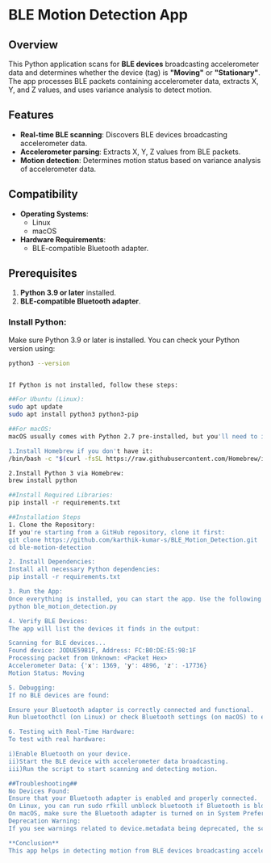 # **BLE Motion Detection App**

## **Overview**
This Python application scans for **BLE devices** broadcasting accelerometer data and determines whether the device (tag) is **"Moving"** or **"Stationary"**. The app processes BLE packets containing accelerometer data, extracts X, Y, and Z values, and uses variance analysis to detect motion.

## **Features**
- **Real-time BLE scanning**: Discovers BLE devices broadcasting accelerometer data.
- **Accelerometer parsing**: Extracts X, Y, Z values from BLE packets.
- **Motion detection**: Determines motion status based on variance analysis of accelerometer data.

## **Compatibility**
- **Operating Systems**: 
  - Linux
  - macOS 
- **Hardware Requirements**: 
  - BLE-compatible Bluetooth adapter.

## **Prerequisites**
1. **Python 3.9 or later** installed.
2. **BLE-compatible Bluetooth adapter**.

### **Install Python**:
Make sure Python 3.9 or later is installed. You can check your Python version using:
```bash
python3 --version


If Python is not installed, follow these steps:

##For Ubuntu (Linux):
sudo apt update
sudo apt install python3 python3-pip

##For macOS:
macOS usually comes with Python 2.7 pre-installed, but you'll need to install Python 3:

1.Install Homebrew if you don't have it:
/bin/bash -c "$(curl -fsSL https://raw.githubusercontent.com/Homebrew/install/HEAD/install.sh)"

2.Install Python 3 via Homebrew:
brew install python

##Install Required Libraries:
pip install -r requirements.txt

##Installation Steps
1. Clone the Repository:
If you're starting from a GitHub repository, clone it first:
git clone https://github.com/karthik-kumar-s/BLE_Motion_Detection.git
cd ble-motion-detection

2. Install Dependencies:
Install all necessary Python dependencies:
pip install -r requirements.txt

3. Run the App:
Once everything is installed, you can start the app. Use the following command to scan for BLE devices:
python ble_motion_detection.py

4. Verify BLE Devices:
The app will list the devices it finds in the output:

Scanning for BLE devices...
Found device: JODUE5981F, Address: FC:B0:DE:E5:98:1F
Processing packet from Unknown: <Packet Hex>
Accelerometer Data: {'x': 1369, 'y': 4896, 'z': -17736}
Motion Status: Moving

5. Debugging:
If no BLE devices are found:

Ensure your Bluetooth adapter is correctly connected and functional.
Run bluetoothctl (on Linux) or check Bluetooth settings (on macOS) to ensure the adapter is properly enabled.

6. Testing with Real-Time Hardware:
To test with real hardware:

i)Enable Bluetooth on your device.
ii)Start the BLE device with accelerometer data broadcasting.
iii)Run the script to start scanning and detecting motion.

##Troubleshooting##
No Devices Found:
Ensure that your Bluetooth adapter is enabled and properly connected.
On Linux, you can run sudo rfkill unblock bluetooth if Bluetooth is blocked.
On macOS, make sure the Bluetooth adapter is turned on in System Preferences > Bluetooth.
Deprecation Warning:
If you see warnings related to device.metadata being deprecated, the script is compatible with future versions of Bleak by using device.advertisement (as explained in earlier fixes).

**Conclusion**
This app helps in detecting motion from BLE devices broadcasting accelerometer data. It works on Linux and macOS and is easily testable with real-time hardware. Just make sure to have a BLE-compatible adapter and the necessary Python libraries installed.


